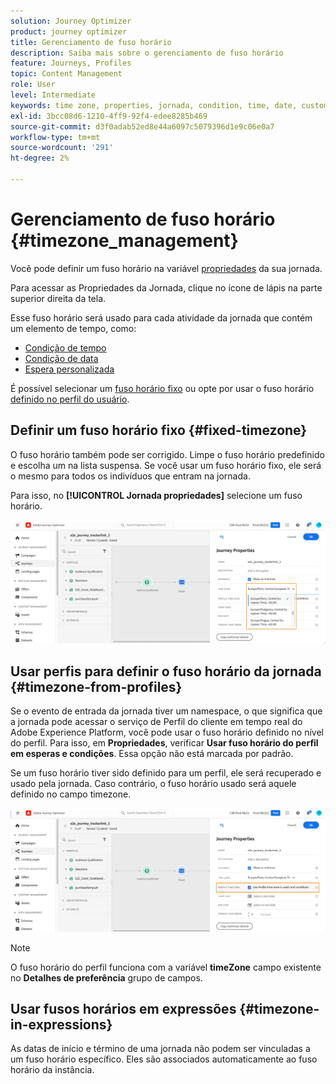 ```yaml
---
solution: Journey Optimizer
product: journey optimizer
title: Gerenciamento de fuso horário
description: Saiba mais sobre o gerenciamento de fuso horário
feature: Journeys, Profiles
topic: Content Management
role: User
level: Intermediate
keywords: time zone, properties, jornada, condition, time, date, custom
exl-id: 3bcc08d6-1210-4ff9-92f4-edee8285b469
source-git-commit: d3f0adab52ed8e44a6097c5079396d1e9c06e0a7
workflow-type: tm+mt
source-wordcount: '291'
ht-degree: 2%

---
```


# Gerenciamento de fuso horário {#timezone_management}

Você pode definir um fuso horário na variável [propriedades](../building-journeys/journey-gs.md#change-properties) da sua jornada.

Para acessar as Propriedades da Jornada, clique no ícone de lápis na parte superior direita da tela.

Esse fuso horário será usado para cada atividade da jornada que contém um elemento de tempo, como:

* [Condição de tempo](../building-journeys/condition-activity.md#time_condition)
* [Condição de data](../building-journeys/condition-activity.md#date_condition)
* [Espera personalizada](../building-journeys/wait-activity.md#custom)

<!--
* [Fixed date wait](../building-journeys/wait-activity.md#fixed_date)
-->

É possível selecionar um [fuso horário fixo](#fixed-timezone) ou opte por usar o fuso horário [definido no perfil do usuário](#timezone-from-profiles).

## Definir um fuso horário fixo {#fixed-timezone}

O fuso horário também pode ser corrigido. Limpe o fuso horário predefinido e escolha um na lista suspensa. Se você usar um fuso horário fixo, ele será o mesmo para todos os indivíduos que entram na jornada.

Para isso, no **[!UICONTROL Jornada propriedades]** selecione um fuso horário.

![](assets/journey72.png)

## Usar perfis para definir o fuso horário da jornada {#timezone-from-profiles}

Se o evento de entrada da jornada tiver um namespace, o que significa que a jornada pode acessar o serviço de Perfil do cliente em tempo real do Adobe Experience Platform, você pode usar o fuso horário definido no nível do perfil. Para isso, em **Propriedades**, verificar **Usar fuso horário do perfil em esperas e condições**. Essa opção não está marcada por padrão.

Se um fuso horário tiver sido definido para um perfil, ele será recuperado e usado pela jornada. Caso contrário, o fuso horário usado será aquele definido no campo timezone.

![](assets/journey73.png)

>[!NOTE]
>
>O fuso horário do perfil funciona com a variável **timeZone** campo existente no **Detalhes de preferência** grupo de campos.

## Usar fusos horários em expressões {#timezone-in-expressions}

As datas de início e término de uma jornada não podem ser vinculadas a um fuso horário específico. Eles são associados automaticamente ao fuso horário da instância.
